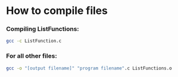 # How to compile files
### Compiling ListFunctions: 
```sh
gcc -c ListFunction.c
```
### For all other files: 
```sh
gcc -o "[output filename]" "program filename".c ListFunctions.o
``` 
